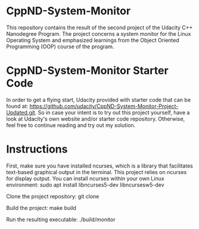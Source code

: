 # CppND-System-Monitor

This repository contains the result of the second project of the Udacity C++ Nanodegree Program. The project concerns a system monitor for the Linux Operating System and emphasized learnings from the Object Oriented Programming (OOP) course of the program.

# CppND-System-Monitor Starter Code
In order to get a flying start, Udacity provided with starter code that can be found at: https://github.com/udacity/CppND-System-Monitor-Project-Updated.git. So in case your intent is to try out this project yourself, have a look at Udacity's own website and/or starter code repository. Otherwise, feel free to continue reading and try out my solution.

# Instructions
First, make sure you have installed ncurses, which is a library that facilitates text-based graphical output in the terminal. This project relies on ncurses for display output. You can install ncurses within your own Linux environment: sudo apt install libncurses5-dev libncursesw5-dev

Clone the project repository: git clone 

Build the project: make build

Run the resulting executable: ./build/monitor
